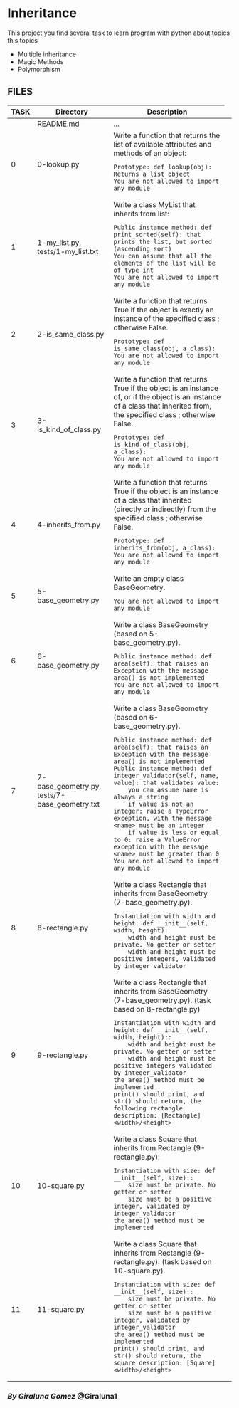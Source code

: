 #  Inheritance
This project you find several task to learn program with python about topics this topics

- Multiple inheritance
- Magic Methods
- Polymorphism

## **FILES**
<table>
<thead>
<tr>
  <th>TASK</th>
  <th>Directory</th>
  <th>Description</th>
</tr>
</thead>
<tbody>
<tr>
  <td></td>
  <td> README.md</td>
  <td>...<td>
</tr>
<tr>
  <td>0</td>
  <td>0-lookup.py</td>
  <td>Write a function that returns the list of available attributes and methods of an object:

    Prototype: def lookup(obj):
    Returns a list object
    You are not allowed to import any module
</td>
</tr>
<tr>
  <td>1</td>
  <td>1-my_list.py, tests/1-my_list.txt</td>
  <td>Write a class MyList that inherits from list:

    Public instance method: def print_sorted(self): that prints the list, but sorted (ascending sort)
    You can assume that all the elements of the list will be of type int
    You are not allowed to import any module
</td>
</tr>
<tr>
  <td>2</td>
  <td>2-is_same_class.py</td>
  <td>Write a function that returns True if the object is exactly an instance of the specified class ; otherwise False.

    Prototype: def is_same_class(obj, a_class):
    You are not allowed to import any module
</td>
</tr>
<tr>
  <td>3</td>
  <td>3-is_kind_of_class.py</td>
  <td>Write a function that returns True if the object is an instance of, or if the object is an instance of a class that inherited from, the specified class ; otherwise False.

    Prototype: def is_kind_of_class(obj, a_class):
    You are not allowed to import any module
</td>
</tr>
<tr>
  <td>4</td>
  <td>4-inherits_from.py</td>
  <td>Write a function that returns True if the object is an instance of a class that inherited (directly or indirectly) from the specified class ; otherwise False.

    Prototype: def inherits_from(obj, a_class):
    You are not allowed to import any module
</td>
</tr>
<tr>
  <td>5</td>
  <td>5-base_geometry.py</td>
  <td>Write an empty class BaseGeometry.

    You are not allowed to import any module

</td>
</tr>
<tr>
  <td>6</td>
  <td>6-base_geometry.py</td>
  <td>Write a class BaseGeometry (based on 5-base_geometry.py).

    Public instance method: def area(self): that raises an Exception with the message area() is not implemented
    You are not allowed to import any module

</td>
</tr>
<tr>
  <td>7</td>
  <td>7-base_geometry.py, tests/7-base_geometry.txt</td>
  <td>Write a class BaseGeometry (based on 6-base_geometry.py).

    Public instance method: def area(self): that raises an Exception with the message area() is not implemented
    Public instance method: def integer_validator(self, name, value): that validates value:
        you can assume name is always a string
        if value is not an integer: raise a TypeError exception, with the message <name> must be an integer
        if value is less or equal to 0: raise a ValueError exception with the message <name> must be greater than 0
    You are not allowed to import any module

</td>
</tr>
<tr>
  <td>8</td>
  <td>8-rectangle.py</td>
  <td>Write a class Rectangle that inherits from BaseGeometry (7-base_geometry.py).

    Instantiation with width and height: def __init__(self, width, height):
        width and height must be private. No getter or setter
        width and height must be positive integers, validated by integer_validator
</td>
</tr>
<tr>
  <td>9</td>
  <td>9-rectangle.py</td>
  <td>Write a class Rectangle that inherits from BaseGeometry (7-base_geometry.py). (task based on 8-rectangle.py)

    Instantiation with width and height: def __init__(self, width, height)::
        width and height must be private. No getter or setter
        width and height must be positive integers validated by integer_validator
    the area() method must be implemented
    print() should print, and str() should return, the following rectangle description: [Rectangle] <width>/<height>
</td>
</tr>
<tr>
  <td>10</td>
  <td>10-square.py</td>
  <td>Write a class Square that inherits from Rectangle (9-rectangle.py):

    Instantiation with size: def __init__(self, size)::
        size must be private. No getter or setter
        size must be a positive integer, validated by integer_validator
    the area() method must be implemented
</td>
</tr>
<tr>
  <td>11</td>
  <td>11-square.py</td>
  <td>Write a class Square that inherits from Rectangle (9-rectangle.py). (task based on 10-square.py).

    Instantiation with size: def __init__(self, size)::
        size must be private. No getter or setter
        size must be a positive integer, validated by integer_validator
    the area() method must be implemented
    print() should print, and str() should return, the square description: [Square] <width>/<height>
</td>
</tr>
</tbody>
</table>

### _By Giraluna Gomez_ @Giraluna1